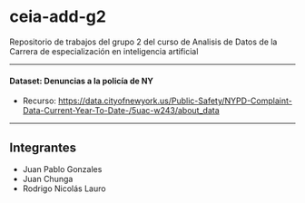 # ceia-add-g2
Repositorio de trabajos del grupo 2 del curso de Analisis de Datos de la Carrera de especialización en inteligencia artificial 

---
#### Dataset: Denuncias a la policía de NY
- Recurso: https://data.cityofnewyork.us/Public-Safety/NYPD-Complaint-Data-Current-Year-To-Date-/5uac-w243/about_data
---

## Integrantes
- Juan Pablo Gonzales
- Juan Chunga
- Rodrigo Nicolás Lauro
